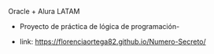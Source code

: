 Oracle + Alura LATAM
- Proyecto de práctica de lógica de programación-

- link: https://florenciaortega82.github.io/Numero-Secreto/
